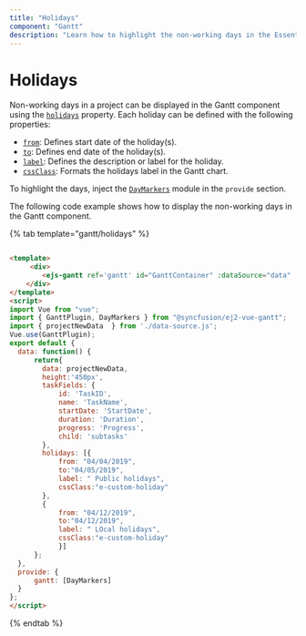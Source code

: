 ```yaml
---
title: "Holidays"
component: "Gantt"
description: "Learn how to highlight the non-working days in the Essential JS 2 Gantt component."
---
```


# Holidays

Non-working days in a project can be displayed in the Gantt component using the [`holidays`](../api/gantt/#holidays) property. Each holiday can be defined with the following properties:

* [`from`](../api/gantt/holiday/#from): Defines start date of the holiday(s).
* [`to`](../api/gantt/holiday/#to): Defines end date of the holiday(s).
* [`label`](../api/gantt/holiday/#label): Defines the description or label for the holiday.
* [`cssClass`](../api/gantt/holiday/#cssclass): Formats the holidays label in the Gantt chart.

To highlight the days, inject the [`DayMarkers`](../api/gantt/#daymarkersmodule) module in the `provide` section.

The following code example shows how to display the non-working days in the Gantt component.

{% tab template="gantt/holidays" %}

```html

<template>
     <div>
        <ejs-gantt ref='gantt' id="GanttContainer" :dataSource="data" :taskFields = "taskFields" :height = "height" :holidays = "holidays"></ejs-gantt>
    </div>
</template>
<script>
import Vue from "vue";
import { GanttPlugin, DayMarkers } from "@syncfusion/ej2-vue-gantt";
import { projectNewData  } from './data-source.js';
Vue.use(GanttPlugin);
export default {
  data: function() {
      return{
        data: projectNewData,
        height:'450px',
        taskFields: {
            id: 'TaskID',
            name: 'TaskName',
            startDate: 'StartDate',
            duration: 'Duration',
            progress: 'Progress',
            child: 'subtasks'
        },
        holidays: [{
            from: "04/04/2019",
            to:"04/05/2019",
            label: " Public holidays",
            cssClass:"e-custom-holiday"
        },
        {
            from: "04/12/2019",
            to:"04/12/2019",
            label: " LOcal holidays",
            cssClass:"e-custom-holiday"
            }]
      };
  },
  provide: {
      gantt: [DayMarkers]
  }
};
</script>

```

{% endtab %}